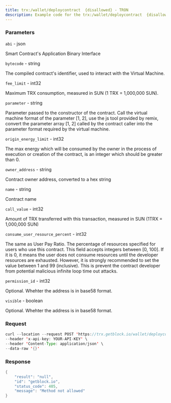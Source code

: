 ```yaml
---
title: trx:/wallet/deploycontract  {disallowed} - TRON
description: Example code for the trx:/wallet/deploycontract  {disallowed} rest method. Сomplete guide on how to use trx:/wallet/deploycontract  {disallowed} rest in GetBlock.io Web3 documentation.
---
```


### Parameters


`abi` - json

Smart Contract's Application Binary Interface

`bytecode` - string

The compiled contract's identifier, used to interact with the Virtual
Machine.

`fee_limit` - int32

Maximum TRX consumption, measured in SUN (1 TRX = 1,000,000 SUN).

`parameter` - string

Parameter passed to the constructor of the contract. Call the virtual
machine format of the parameter \[1, 2\], use the js tool provided by
remix, convert the parameter array \[1, 2\] called by the contract
caller into the parameter format required by the virtual machine.

`origin_energy_limit` - int32

The max energy which will be consumed by the owner in the process of
execution or creation of the contract, is an integer which should be
greater than 0.

`owner_address` - string

Contract owner address, converted to a hex string

`name` - string

Contract name

`call_value` - int32

Amount of TRX transferred with this transaction, measured in SUN (1TRX =
1,000,000 SUN)

`consume_user_resource_percent` - int32

The same as User Pay Ratio. The percentage of resources specified for
users who use this contract. This field accepts integers between \[0,
100\]. If it is 0, it means the user does not consume resources until
the developer resources are exhausted. However, it is strongly
recommended to set the value between 1 and 99 (inclusive). This is
prevent the contract developer from potential malicious infinite loop
time out attacks.

`permission_id` - int32

Optional. Whehter the address is in base58 format.

`visible` - boolean

Optional. Whehter the address is in base58 format.

### Request

``` java
curl --location --request POST 'https://trx.getblock.io/wallet/deploycontract' \
--header 'x-api-key: YOUR-API-KEY' \
--header 'Content-Type: application/json' \
--data-raw '{}'
```

###  Response

``` java
{
    "result": "null",
    "id": "getblock.io",
    "status_code": 405,
    "message": "Method not allowed"
}
```

